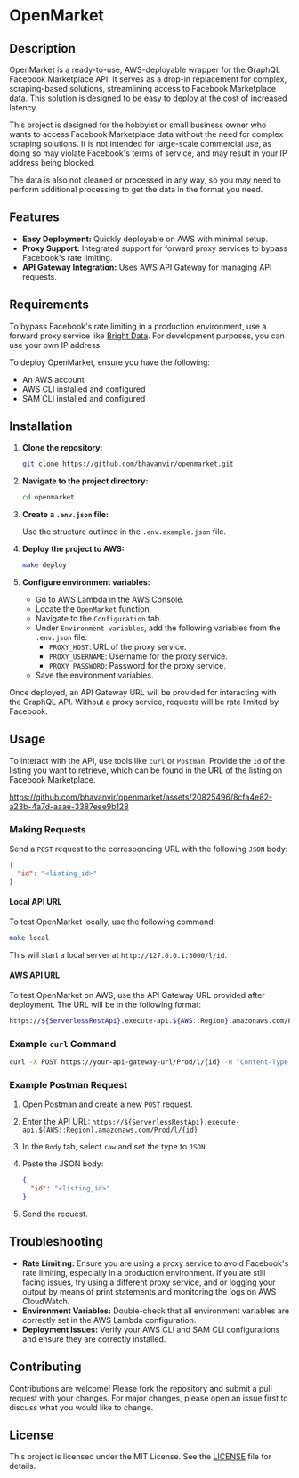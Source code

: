 # OpenMarket

## Description

OpenMarket is a ready-to-use, AWS-deployable wrapper for the GraphQL Facebook Marketplace API. It serves as a drop-in replacement for complex, scraping-based solutions, streamlining access to Facebook Marketplace data. This solution is designed to be easy to deploy at the cost of increased latency.

This project is designed for the hobbyist or small business owner who wants to access Facebook Marketplace data without the need for complex scraping solutions. It is not intended for large-scale commercial use, as doing so may violate Facebook's terms of service, and may result in your IP address being blocked.

The data is also not cleaned or processed in any way, so you may need to perform additional processing to get the data in the format you need.

## Features

- **Easy Deployment:** Quickly deployable on AWS with minimal setup.
- **Proxy Support:** Integrated support for forward proxy services to bypass Facebook's rate limiting.
- **API Gateway Integration:** Uses AWS API Gateway for managing API requests.

## Requirements

To bypass Facebook's rate limiting in a production environment, use a forward proxy service like [Bright Data](https://brightdata.com). For development purposes, you can use your own IP address.

To deploy OpenMarket, ensure you have the following:

- An AWS account
- AWS CLI installed and configured
- SAM CLI installed and configured

## Installation

1. **Clone the repository:**

   ```bash
   git clone https://github.com/bhavanvir/openmarket.git
   ```

2. **Navigate to the project directory:**

   ```bash
   cd openmarket
   ```

3. **Create a `.env.json` file:**

   Use the structure outlined in the `.env.example.json` file.

4. **Deploy the project to AWS:**

   ```bash
   make deploy
   ```

5. **Configure environment variables:**

   - Go to AWS Lambda in the AWS Console.
   - Locate the `OpenMarket` function.
   - Navigate to the `Configuration` tab.
   - Under `Environment variables`, add the following variables from the `.env.json` file:
     - `PROXY_HOST`: URL of the proxy service.
     - `PROXY_USERNAME`: Username for the proxy service.
     - `PROXY_PASSWORD`: Password for the proxy service.
   - Save the environment variables.

Once deployed, an API Gateway URL will be provided for interacting with the GraphQL API. Without a proxy service, requests will be rate limited by Facebook.

## Usage

To interact with the API, use tools like `curl` or `Postman`. Provide the `id` of the listing you want to retrieve, which can be found in the URL of the listing on Facebook Marketplace.

https://github.com/bhavanvir/openmarket/assets/20825496/8cfa4e82-a23b-4a7d-aaae-3387eee9b128

### Making Requests

Send a `POST` request to the corresponding URL with the following `JSON` body:

```json
{
  "id": "<listing_id>"
}
```

#### Local API URL

To test OpenMarket locally, use the following command:

```bash
make local
```

This will start a local server at `http://127.0.0.1:3000/l/id`.

#### AWS API URL

To test OpenMarket on AWS, use the API Gateway URL provided after deployment. The URL will be in the following format:

```bash
https://${ServerlessRestApi}.execute-api.${AWS::Region}.amazonaws.com/Prod/l/{id}
```

### Example `curl` Command

```bash
curl -X POST https://your-api-gateway-url/Prod/l/{id} -H "Content-Type: application/json" -d '{"id": "<listing_id>"}'
```

### Example Postman Request

1. Open Postman and create a new `POST` request.
2. Enter the API URL: `https://${ServerlessRestApi}.execute-api.${AWS::Region}.amazonaws.com/Prod/l/{id}`
3. In the `Body` tab, select `raw` and set the type to `JSON`.
4. Paste the JSON body:

   ```json
   {
     "id": "<listing_id>"
   }
   ```

5. Send the request.

## Troubleshooting

- **Rate Limiting:** Ensure you are using a proxy service to avoid Facebook's rate limiting, especially in a production environment. If you are still facing issues, try using a different proxy service, and or logging your output by means of print statements and monitoring the logs on AWS CloudWatch.
- **Environment Variables:** Double-check that all environment variables are correctly set in the AWS Lambda configuration.
- **Deployment Issues:** Verify your AWS CLI and SAM CLI configurations and ensure they are correctly installed.

## Contributing

Contributions are welcome! Please fork the repository and submit a pull request with your changes. For major changes, please open an issue first to discuss what you would like to change.

## License

This project is licensed under the MIT License. See the [LICENSE](LICENSE) file for details.

